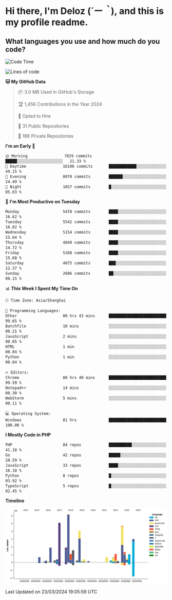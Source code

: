 # **Hi there, I'm Deloz (*´ー｀*), and this is my profile readme.**

## **What languages you use and how much do you code?**

<!--START_SECTION:waka-->
![Code Time](http://img.shields.io/badge/Code%20Time-3%2C561%20hrs%2031%20mins-blue)

![Lines of code](https://img.shields.io/badge/From%20Hello%20World%20I%27ve%20Written-37.8%20million%20lines%20of%20code-blue)

**🐱 My GitHub Data** 

> 📦 3.0 MB Used in GitHub's Storage 
 > 
> 🏆 1,456 Contributions in the Year 2024
 > 
> 💼 Opted to Hire
 > 
> 📜 31 Public Repositories 
 > 
> 🔑 188 Private Repositories 
 > 
**I'm an Early 🐤** 

```text
🌞 Morning                7029 commits        █████░░░░░░░░░░░░░░░░░░░░   21.33 % 
🌆 Daytime                16196 commits       ████████████░░░░░░░░░░░░░   49.15 % 
🌃 Evening                8070 commits        ██████░░░░░░░░░░░░░░░░░░░   24.49 % 
🌙 Night                  1657 commits        █░░░░░░░░░░░░░░░░░░░░░░░░   05.03 % 
```
📅 **I'm Most Productive on Tuesday** 

```text
Monday                   5478 commits        ████░░░░░░░░░░░░░░░░░░░░░   16.62 % 
Tuesday                  5542 commits        ████░░░░░░░░░░░░░░░░░░░░░   16.82 % 
Wednesday                5154 commits        ████░░░░░░░░░░░░░░░░░░░░░   15.64 % 
Thursday                 4849 commits        ████░░░░░░░░░░░░░░░░░░░░░   14.72 % 
Friday                   5168 commits        ████░░░░░░░░░░░░░░░░░░░░░   15.68 % 
Saturday                 4075 commits        ███░░░░░░░░░░░░░░░░░░░░░░   12.37 % 
Sunday                   2686 commits        ██░░░░░░░░░░░░░░░░░░░░░░░   08.15 % 
```


📊 **This Week I Spent My Time On** 

```text
🕑︎ Time Zone: Asia/Shanghai

💬 Programming Languages: 
Other                    80 hrs 43 mins      █████████████████████████   99.65 % 
Batchfile                10 mins             ░░░░░░░░░░░░░░░░░░░░░░░░░   00.21 % 
JavaScript               2 mins              ░░░░░░░░░░░░░░░░░░░░░░░░░   00.05 % 
HTML                     1 min               ░░░░░░░░░░░░░░░░░░░░░░░░░   00.04 % 
Python                   1 min               ░░░░░░░░░░░░░░░░░░░░░░░░░   00.04 % 

🔥 Editors: 
Chrome                   80 hrs 40 mins      █████████████████████████   99.59 % 
Notepad++                14 mins             ░░░░░░░░░░░░░░░░░░░░░░░░░   00.30 % 
WebStorm                 5 mins              ░░░░░░░░░░░░░░░░░░░░░░░░░   00.11 % 

💻 Operating System: 
Windows                  81 hrs              █████████████████████████   100.00 % 
```

**I Mostly Code in PHP** 

```text
PHP                      84 repos            ██████████░░░░░░░░░░░░░░░   41.18 % 
Go                       42 repos            █████░░░░░░░░░░░░░░░░░░░░   20.59 % 
JavaScript               33 repos            ████░░░░░░░░░░░░░░░░░░░░░   16.18 % 
Python                   8 repos             █░░░░░░░░░░░░░░░░░░░░░░░░   03.92 % 
TypeScript               5 repos             █░░░░░░░░░░░░░░░░░░░░░░░░   02.45 % 
```



**Timeline**

![Lines of Code chart](https://raw.githubusercontent.com/deloz/deloz/main/assets/bar_graph.png)


 Last Updated on 23/03/2024 19:05:59 UTC
<!--END_SECTION:waka-->
